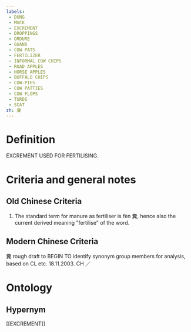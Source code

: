 ```yaml
---
labels: 
 - DUNG
 - MUCK
 - EXCREMENT
 - DROPPINGS
 - ORDURE
 - GUANO
 - COW PATS
 - FERTILIZER
 - INFORMAL COW CHIPS
 - ROAD APPLES
 - HORSE APPLES
 - BUFFALO CHIPS
 - COW-PIES
 - COW PATTIES
 - COW FLOPS
 - TURDS
 - SCAT
zh: 糞
---
```


# Definition
EXCREMENT USED FOR FERTILISING.
# Criteria and general notes
## Old Chinese Criteria
1. The standard term for manure as fertiliser is fèn 糞, hence also the current derived meaning "fertilise" of the word.
## Modern Chinese Criteria
糞
rough draft to BEGIN TO identify synonym group members for analysis, based on CL etc. 18.11.2003. CH ／
# Ontology

## Hypernym
[[EXCREMENT]]